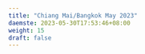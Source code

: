 ```yaml
---
title: "Chiang Mai/Bangkok May 2023"
daemste: 2023-05-30T17:53:46+08:00
weight: 15
draft: false
---
```


